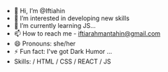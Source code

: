 - 👋 Hi, I’m @Iftiahin
- 👀 I’m interested in developing new skills
- 🌱 I’m currently learning JS...
-  📫 How to reach me - iftiarahmantahin@gmail.com
- 😄 Pronouns: she/her
- ⚡ Fun fact: I've got Dark Humor ...
- Skills:  / HTML / CSS / REACT / JS

<!---
Iftiahin/Iftiahin is a ✨ special ✨ repository because its `README.md` (this file) appears on your GitHub profile.
You can click the Preview link to take a look at your changes.
--->
